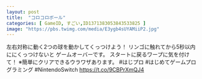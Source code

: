 ```yaml
---
layout: post
title:  "コロコロボール"
categories: [ GameID, すごい,ID1371383053843533825 ]
image: "https://pbs.twimg.com/media/E3ygb4sUYAMiiP2.jpg"
---
```

左右対称に動く2つの球を動かしてくっつけよう！
リンゴに触れてから5秒以内ににくっつけないと
ゲームオーバーです。
スタートに戻るワープに気を付けて！
※簡単にクリアできるウラワザあります。
#はじプロ #はじめてゲームプログラミング #NintendoSwitch https://t.co/9CBPrXmQJ4
